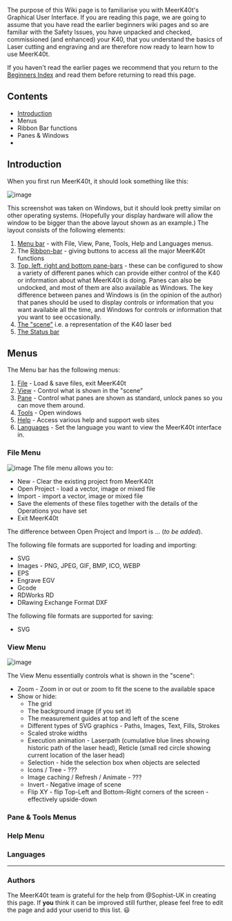 The purpose of this Wiki page is to familiarise you with MeerK40t's Graphical User Interface. If you are reading this page, we are going to assume that you have read the earlier beginners wiki pages and so are familiar with the Safety Issues, you have unpacked and checked, commissioned (and enhanced) your K40, that you understand the basics of Laser cutting and engraving and are therefore now ready to learn how to use MeerK40t. 

If you haven't read the earlier pages we recommend that you return to the [Beginners Index](./Beginners:-0.-Index) and read them before returning to read this page.

## Contents
* [Introduction](#Introduction)
* Menus
* Ribbon Bar functions
* Panes & Windows
* 

## Introduction
When you first run MeerK40t, it should look something like this:

![image](https://user-images.githubusercontent.com/3001893/127753148-361eefa5-dad7-4d75-b9d7-05b9739c6062.png)

This screenshot was taken on Windows, but it should look pretty similar on other operating systems. (Hopefully your display hardware will allow the window to be bigger than the above layout shown as an example.) The layout consists of the following elements:

1. [Menu bar](#Menus) - with File, View, Pane, Tools, Help and Languages menus.
2. The [Ribbon-bar](#Ribbon-Buttons) - giving buttons to access all the major MeerK40t functions
3. [Top, left, right and bottom pane-bars](#panes-and-windows) - these can be configured to show a variety of different panes which can provide either control of the K40 or information about what MeerK40t is doing. Panes can also be undocked, and most of them are also available as Windows. The key difference between panes and Windows is (in the opinion of the author) that panes should be used to display controls or information that you want available all the time, and Windows for controls or information that you want to see occasionally. 
4. [The "scene"](#The-Scene) i.e. a representation of the K40 laser bed
5. [The Status bar](#Status-bar)

## Menus
The Menu bar has the following menus:
1. [File](#File-Menu) - Load & save files, exit MeerK40t
2. [View](#View-Menu) - Control what is shown in the "scene"
3. [Pane](#Pane-Tools-Menus) - Control what panes are shown as standard, unlock panes so you can move them around.
4. [Tools](#Pane--Tools-Menus) - Open windows
5. [Help](#Help-Menu) - Access various help and support web sites
6. [Languages](#Languages) - Set the language you want to view the MeerK40t interface in.

### File Menu
![image](https://user-images.githubusercontent.com/3001893/127753386-5306bcd9-32ec-40d6-b646-5b275c0433f2.png)
The file menu allows you to:
* New - Clear the existing project from MeerK40t
* Open Project - load a vector, image or mixed file
* Import - import a vector, image or mixed file
* Save the elements of these files together with the details of the Operations you have set
* Exit MeerK40t

The difference between Open Project and Import is ... (*to be added*).

The following file formats are supported for loading and importing:
* SVG
* Images - PNG, JPEG, GIF, BMP, ICO, WEBP
* EPS
* Engrave EGV
* Gcode
* RDWorks RD
* DRawing Exchange Format DXF

The following file formats are supported for saving:
* SVG

### View Menu
![image](https://user-images.githubusercontent.com/3001893/127753609-40d6d818-c993-4ad7-b9f9-a1f3614ce46c.png)

The View Menu essentially controls what is shown in the "scene":
* Zoom - Zoom in or out or zoom to fit the scene to the available space
* Show or hide:
    * The grid
    * The background image (if you set it)
    * The measurement guides at top and left of the scene
    * Different types of SVG graphics - Paths, Images, Text, Fills, Strokes
    * Scaled stroke widths
    * Execution animation - Laserpath (cumulative blue lines showing historic path of the laser head), Reticle (small red circle showing current location of the laser head)
    * Selection - hide the selection box when objects are selected
    * Icons / Tree - ???
    * Image caching / Refresh / Animate - ???
    * Invert - Negative image of scene
    * Flip XY - flip Top-Left and Bottom-Right corners of the screen - effectively upside-down

### Pane & Tools Menus
### Help Menu
### Languages

---
### Authors
The MeerK40t team is grateful for the help from @Sophist-UK in creating this page. If **you** think it can be improved still further, please feel free to edit the page and add your userid to this list. 😃